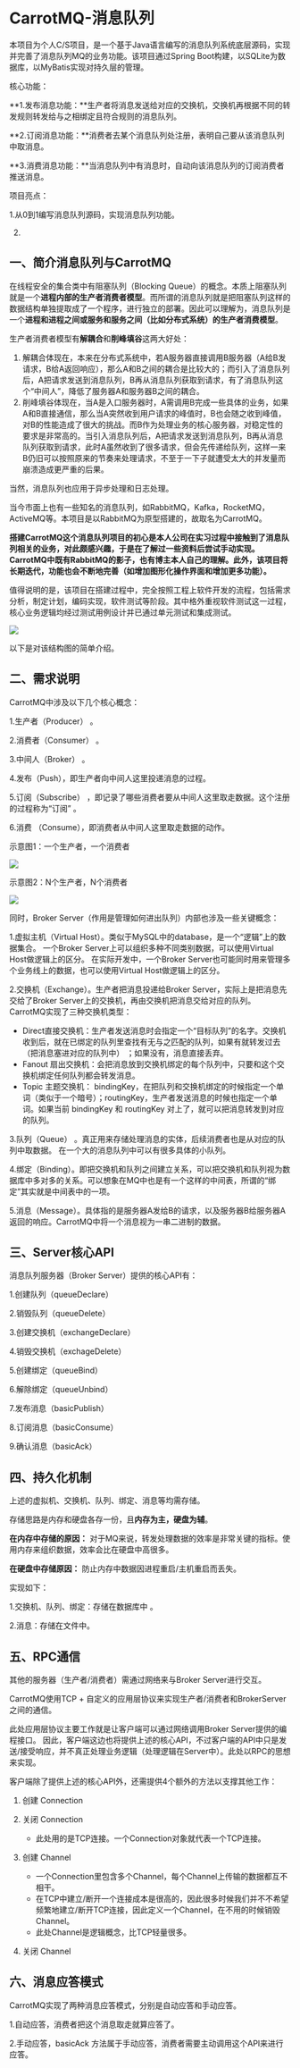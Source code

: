 # CarrotMQ-消息队列

本项目为个人C/S项目，是一个基于Java语言编写的消息队列系统底层源码，实现并完善了消息队列MQ的业务功能。该项目通过Spring Boot构建，以SQLite为数据库，以MyBatis实现对持久层的管理。

核心功能：

**1.发布消息功能：**生产者将消息发送给对应的交换机，交换机再根据不同的转发规则转发给与之相绑定且符合规则的消息队列。

**2.订阅消息功能：**消费者去某个消息队列处注册，表明自己要从该消息队列中取消息。

**3.消费消息功能：**当消息队列中有消息时，自动向该消息队列的订阅消费者推送消息。



项目亮点：

1.从0到1编写消息队列源码，实现消息队列功能。

2.





## 一、简介消息队列与CarrotMQ

在线程安全的集合类中有阻塞队列（Blocking Queue）的概念。本质上阻塞队列就是一个**进程内部的生产者消费者模型**。而所谓的消息队列就是把阻塞队列这样的数据结构单独提取成了一个程序，进行独立的部署。因此可以理解为，消息队列是一个**进程和进程之间或服务和服务之间（比如分布式系统）的生产者消费模型**。

生产者消费者模型有**解耦合**和**削峰填谷**这两大好处：

1. 解耦合体现在，本来在分布式系统中，若A服务器直接调用B服务器（A给B发请求，B给A返回响应），那么A和B之间的耦合是比较大的；而引入了消息队列后，A把请求发送到消息队列，B再从消息队列获取到请求，有了消息队列这个“中间人”，降低了服务器A和服务器B之间的耦合。
2. 削峰填谷体现在，当A是入口服务器时，A需调用B完成⼀些具体的业务，如果A和B直接通信，那么当A突然收到用户请求的峰值时，B也会随之收到峰值，对B的性能造成了很大的挑战。而B作为处理业务的核心服务器，对稳定性的要求是非常高的。当引入消息队列后，A把请求发送到消息队列，B再从消息队列获取到请求，此时A虽然收到了很多请求，但会先传递给队列，这样一来B仍旧可以按照原来的节奏来处理请求，不至于一下子就遭受太大的并发量而崩溃造成更严重的后果。 

当然，消息队列也应用于异步处理和日志处理。

当今市面上也有一些知名的消息队列，如RabbitMQ，Kafka，RocketMQ，ActiveMQ等。本项目是以RabbitMQ为原型搭建的，故取名为CarrotMQ。

**搭建CarrotMQ这个消息队列项目的初心是本人公司在实习过程中接触到了消息队列相关的业务，对此颇感兴趣，于是在了解过一些资料后尝试手动实现。CarrotMQ中既有RabbitMQ的影子，也有博主本人自己的理解。此外，该项目将长期迭代，功能也会不断地完善（如增加图形化操作界面和增加更多功能）。**

值得说明的是，该项目在搭建过程中，完全按照工程上软件开发的流程，包括需求分析，制定计划，编码实现，软件测试等阶段。其中格外重视软件测试这一过程，核心业务逻辑均经过测试用例设计并已通过单元测试和集成测试。

![](.\illustration3.png)

以下是对该结构图的简单介绍。

## 二、需求说明

CarrotMQ中涉及以下几个核心概念：

1.生产者（Producer） 。

2.消费者（Consumer） 。

3.中间人（Broker） 。

4.发布（Push），即生产者向中间人这里投递消息的过程。 

5.订阅（Subscribe） ，即记录了哪些消费者要从中间人这里取走数据。这个注册的过程称为“订阅” 。

6.消费 （Consume），即消费者从中间人这里取走数据的动作。

示意图1：一个生产者，一个消费者

![](.\illustration1.png)

示意图2：N个生产者，N个消费者

![](.\illustration2.png)

同时，Broker Server（作用是管理如何进出队列）内部也涉及一些关键概念：

1.虚拟主机（Virtual Host）。类似于MySQL中的database，是一个“逻辑”上的数据集合。 一个Broker Server上可以组织多种不同类别数据，可以使用Virtual Host做逻辑上的区分。 在实际开发中，一个Broker Server也可能同时用来管理多个业务线上的数据，也可以使用Virtual Host做逻辑上的区分。 

2.交换机（Exchange）。生产者把消息投递给Broker Server，实际上是把消息先交给了Broker Server上的交换机，再由交换机把消息交给对应的队列。CarrotMQ实现了三种交换机类型：

- Direct直接交换机：生产者发送消息时会指定⼀个“目标队列”的名字。交换机收到后，就在已绑定的队列里查找有无与之匹配的队列，如果有就转发过去（把消息塞进对应的队列中） ；如果没有，消息直接丢弃。
- Fanout 扇出交换机：会把消息放到交换机绑定的每个队列中，只要和这个交换机绑定任何队列都会转发消息。
- Topic 主题交换机： bindingKey，在把队列和交换机绑定的时候指定一个单词（类似于一个暗号）；routingKey，生产者发送消息的时候也指定一个单词。如果当前 bindingKey 和 routingKey 对上了，就可以把消息转发到对应的队列。

3.队列（Queue） 。真正用来存储处理消息的实体，后续消费者也是从对应的队列中取数据。 在一个大的消息队列中可以有很多具体的小队列。 

4.绑定（Binding）。即把交换机和队列之间建立关系，可以把交换机和队列视为数据库中多对多的关系。可以想象在MQ中也是有⼀个这样的中间表，所谓的“绑定”其实就是中间表中的一项。 

5.消息（Message）。具体指的是服务器A发给B的请求，以及服务器B给服务器A返回的响应。CarrotMQ中将一个消息视为一串二进制的数据。

## 三、Server核心API

消息队列服务器（Broker Server）提供的核心API有： 

1.创建队列（queueDeclare） 

2.销毁队列（queueDelete） 

3.创建交换机（exchangeDeclare） 

4.销毁交换机（exchageDelete） 

5.创建绑定（queueBind） 

6.解除绑定（queueUnbind） 

7.发布消息（basicPublish） 

8.订阅消息（basicConsume） 

9.确认消息（basicAck） 

## 四、持久化机制

上述的虚拟机、交换机、队列、绑定、消息等均需存储。

存储思路是内存和硬盘各存一份，且**内存为主，硬盘为辅**。

**在内存中存储的原因：** 对于MQ来说，转发处理数据的效率是非常关键的指标。使用内存来组织数据，效率会比在硬盘中高很多。

**在硬盘中存储原因：** 防止内存中数据因进程重启/主机重启而丢失。 

实现如下： 

1.交换机、队列、绑定：存储在数据库中 。

2.消息：存储在文件中。 

## 五、RPC通信

其他的服务器（生产者/消费者）需通过网络来与Broker Server进行交互。

CarrotMQ使用TCP + 自定义的应用层协议来实现生产者/消费者和BrokerServer之间的通信。

此处应用层协议主要工作就是让客户端可以通过网络调用Broker Server提供的编程接口。 因此，客户端这边也将提供上述的核心API，不过客户端的API中只是发送/接受响应，并不真正处理业务逻辑（处理逻辑在Server中）。此处以RPC的思想来实现。

客户端除了提供上述的核心API外，还需提供4个额外的方法以支撑其他工作： 

1. 创建 Connection 

2. 关闭 Connection
   - 此处用的是TCP连接。一个Connection对象就代表一个TCP连接。 

3. 创建 Channel 
   - 一个Connection里包含多个Channel，每个Channel上传输的数据都互不相干。
   - 在TCP中建立/断开⼀个连接成本是很高的，因此很多时候我们并不不希望频繁地建立/断开TCP连接，因此定义一个Channel，在不用的时候销毁 Channel。
   - 此处Channel是逻辑概念，比TCP轻量很多。 

4. 关闭 Channel 

## 六、消息应答模式

CarrotMQ实现了两种消息应答模式，分别是自动应答和手动应答。

1.自动应答，消费者把这个消息取走就算应答了。 

2.手动应答，basicAck 方法属于手动应答，消费者需要主动调用这个API来进行应答。



